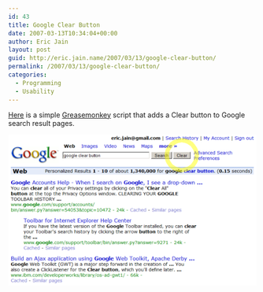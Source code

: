 ```yaml
---
id: 43
title: Google Clear Button
date: 2007-03-13T10:34:04+00:00
author: Eric Jain
layout: post
guid: http://eric.jain.name/2007/03/13/google-clear-button/
permalink: /2007/03/13/google-clear-button/
categories:
  - Programming
  - Usability
---
```

[Here](/2007/03/13/google-clear-button/google-clear-button.user.js) is a simple [Greasemonkey](http://www.greasespot.net/) script that adds a Clear button to Google search result pages.

<!--more-->

![](/2007/03/13/google-clear-button/screenshot.png)